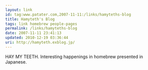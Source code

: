 ```yaml
---
layout: link
id: tag:www.patater.com,2007-11-11:/links/hamyteths-blog
title: Hamyteth's Blog
tags: link homebrew people-pages
permalink: /links/hamyteths-blog
date: 2007-11-11 23:41:13
updated: 2010-12-19 03:36:44
uri: http://hamyteth.exblog.jp/
---
```

HAY MY TEETH. Interesting happenings in homebrew presented in Japanese.
